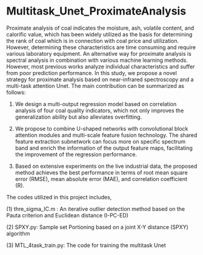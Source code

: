 # Multitask_Unet_ProximateAnalysis
 Proximate analysis of coal indicates the moisture, ash, volatile content, and calorific value, which has been widely utilized as the basis for determining the rank of coal which is in connection with coal price and utilization. However, determining these characteristics are time consuming and require various laboratory equipment. An alternative way for proximate analysis is spectral analysis in combination with various machine learning methods. However, most previous works analyze individual characteristics and suffer from poor prediction performance. In this study, we propose a novel strategy for proximate analysis based on near-infrared spectroscopy and a multi-task attention Unet. The main contribution can be summarized as follows:

1. We design a multi-output regression model based on correlation analysis of four coal quality indicators, which not only improves the generalization ability but also alleviates overfitting.

2. We propose to combine U-shaped networks with convolutional block attention modules and multi-scale feature fusion technology. The shared feature extraction subnetwork can focus more on specific spectrum band and enrich the information of the output feature maps, facilitating the improvement of the regression performance.

3. Based on extensive experiments on the live industrial data, the proposed method achieves the best performance in terms of root mean square error (RMSE), mean absolute error (MAE), and correlation coefficient (R). 

The codes utilized in this project includes,

(1) thre_sigma_IC.m : An iterative outlier detection method based on the Pauta criterion and Euclidean distance (I-PC-ED)

(2) SPXY.py: Sample set Portioning based on a joint X-Y distance (SPXY) algorithm

(3) MTL_4task_train.py: The code for training the multitask Unet
